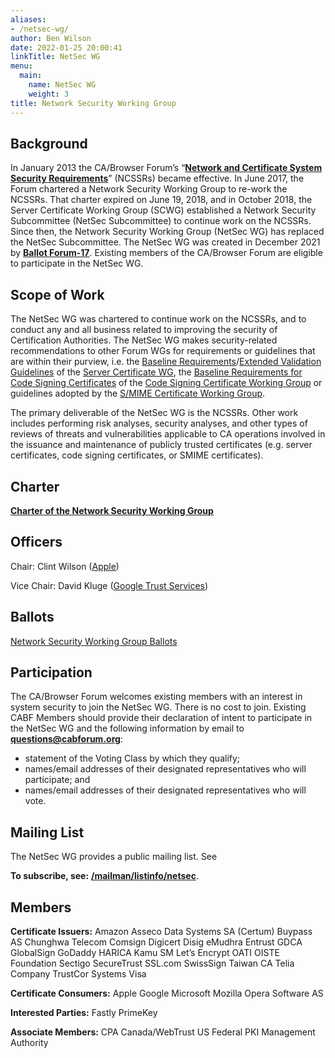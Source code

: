```yaml
---
aliases:
- /netsec-wg/
author: Ben Wilson
date: 2022-01-25 20:00:41
linkTitle: NetSec WG
menu:
  main:
    name: NetSec WG
    weight: 3
title: Network Security Working Group
---
```


## Background 

In January 2013 the CA/Browser Forum’s “[**Network and Certificate System Security Requirements**](/network-security-requirements/)” (NCSSRs) became effective. In June 2017, the Forum chartered a Network Security Working Group to re-work the NCSSRs. That charter expired on June 19, 2018, and in October 2018, the Server Certificate Working Group (SCWG) established a Network Security Subcommittee (NetSec Subcommittee) to continue work on the NCSSRs. Since then, the Network Security Working Group (NetSec WG) has replaced the NetSec Subcommittee. The NetSec WG was created in December 2021 by [**Ballot Forum-17**](/2021/12/28/ballot-forum-17-creation-of-network-security-working-group/). Existing members of the CA/Browser Forum are eligible to participate in the NetSec WG.

## Scope of Work 

The NetSec WG was chartered to continue work on the NCSSRs, and to conduct any and all business related to improving the security of Certification Authorities. The NetSec WG makes security-related recommendations to other Forum WGs for requirements or guidelines that are within their purview, i.e. the [Baseline Requirements](/about-the-baseline-requirements/)/[Extended Validation Guidelines](/about-ev-ssl/) of the [Server Certificate WG](/working-groups/scwg/), the [Baseline Requirements for Code Signing Certificates](/baseline-requirements-code-signing/) of the [Code Signing Certificate Working Group](/code-signing-working-group/) or guidelines adopted by the [S/MIME Certificate Working Group][1].

The primary deliverable of the NetSec WG is the NCSSRs. Other work includes performing risk analyses, security analyses, and other types of reviews of threats and vulnerabilities applicable to CA operations involved in the issuance and maintenance of publicly trusted certificates (e.g. server certificates, code signing certificates, or SMIME certificates).

## Charter 

[**Charter of the Network Security Working Group**](charter/)

## Officers 

Chair: Clint Wilson ([Apple][2])

Vice Chair: David Kluge ([Google Trust Services][3])

## Ballots 

[Network Security Working Group Ballots](ballots/)

## Participation 

The CA/Browser Forum welcomes existing members with an interest in system security to join the NetSec WG. There is no cost to join. Existing CABF Members should provide their declaration of intent to participate in the NetSec WG and the following information by email to [**questions@cabforum.org**][4]:

- statement of the Voting Class by which they qualify;
- names/email addresses of their designated representatives who will participate; and
- names/email addresses of their designated representatives who will vote.

## Mailing List 

The NetSec WG provides a public mailing list. See

**To subscribe, see:** [**/mailman/listinfo/netsec**][5].

## Members 

**Certificate Issuers:**
Amazon
Asseco Data Systems SA (Certum)
Buypass AS
Chunghwa Telecom
Comsign
Digicert
Disig
eMudhra
Entrust
GDCA
GlobalSign
GoDaddy
HARICA
Kamu SM
Let’s Encrypt
OATI
OISTE Foundation
Sectigo
SecureTrust
SSL.com
SwissSign
Taiwan CA
Telia Company
TrustCor Systems
Visa

**Certificate Consumers:**
Apple
Google
Microsoft
Mozilla
Opera Software AS

**Interested Parties:**
Fastly
PrimeKey

**Associate Members:**
CPA Canada/WebTrust
US Federal PKI Management Authority

[1]: /working-groups/smime-certificate-wg/
[2]: https://www.apple.com/
[3]: https://pki.goog/
[4]: mailto:questions@cabforum.org
[5]: /mailman/listinfo/netsec